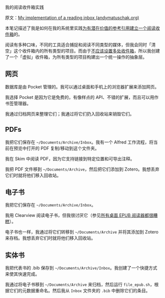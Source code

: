 我的阅读收件箱实践

原文：[My implementation of a reading inbox (andymatuschak.org)](https://notes.andymatuschak.org/z61sPhxF8ZiXcDQF36W4HaYKnSxYJfZmLrkb4)

本笔记描述了我是如何在我的系统里实践[为有潜在价值的参考引用建立一个阅读收件箱](https://notes.andymatuschak.org/z3N113rxPFreW9xUkLkUFomr2LUqfXbdCo3M)的。

阅读有多种口味，不同的工具适合捕捉和阅读不同类型的媒体，但我会同时「清空」这个收件箱内的所有类型的项目。而由于[不应该设置多处收件箱](https://notes.andymatuschak.org/z7bj6MiUnFnP3GvM5QqHafy3LTaqQV56e1Mek)，所以我创建了一个「虚拟」收件箱，为所有类型的项目构建出一个统一操作的抽象层。

## 网页

数据库是由 Pocket 管理的。我可以通过桌面和手机上的浏览器扩展来添加网页。

我选择 Pocket 是因为它是免费的，有像样点的 API、不错的扩展，而且可以用作书签管理器。

我通过归档网页来整理它们；我通过将它们扔入回收站来销毁它们。

## PDFs

我把它们保存在 `~/Documents/Archive/Inbox`。我有一个 Alfred 工作流程，将当前在预览中打开的 PDF 复制/移动到这个文件夹。

我在 Skim 中阅读 PDF，因为它支持链接到特定位置和可导出注释。

我把 PDF 文件移到 `~/Documents/Archive`，然后把它们添加到 Zotero。我想丢弃它们时就将他们移入回收站。

## 电子书

我把它们保存在 `~/Documents/Archive/Inbox`。

我用 Clearview 阅读电子书，但我很讨厌它（参见[所有桌面 EPUB 阅读器都很糟糕](https://notes.andymatuschak.org/z5EgfjG9cqZKWW16JQD7Pd51bXZVeNpiFaYJS)）。

电子书也一样，我通过将它们转移到 `~/Documents/Archive` 并将其添加到 Zotero 来存档。我想丢弃它们时就将他们移入回收站。

## 实体书

我把代表书的 .bib 保存到 `~/Documents/Archive/Inbox`。我创建了一个快捷方式来使其快速完成。

我通过将电子书移到 `~/Documents/Archive` 来归档，然后运行 `file_epub.sh`，根据它们的元数据重命名。然后我从 `Inbox` 文件夹的 `.bib` 中删除它们的条目。